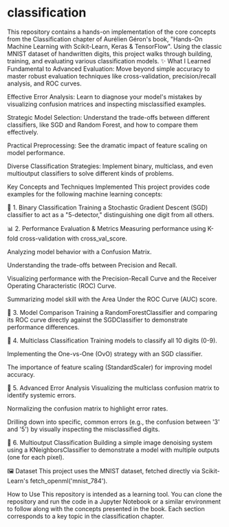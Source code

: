 # classification
This repository contains a hands-on implementation of the core concepts from the Classification chapter of Aurélien Géron's book, "Hands-On Machine Learning with Scikit-Learn, Keras &amp; TensorFlow". Using the classic MNIST dataset of handwritten digits, this project walks through building, training, and evaluating various classification models.
✨ What I Learned
Fundamental to Advanced Evaluation: Move beyond simple accuracy to master robust evaluation techniques like cross-validation, precision/recall analysis, and ROC curves.

Effective Error Analysis: Learn to diagnose your model's mistakes by visualizing confusion matrices and inspecting misclassified examples.

Strategic Model Selection: Understand the trade-offs between different classifiers, like SGD and Random Forest, and how to compare them effectively.

Practical Preprocessing: See the dramatic impact of feature scaling on model performance.

Diverse Classification Strategies: Implement binary, multiclass, and even multioutput classifiers to solve different kinds of problems.

Key Concepts and Techniques Implemented
This project provides code examples for the following machine learning concepts:

🎯 1. Binary Classification
Training a Stochastic Gradient Descent (SGD) classifier to act as a "5-detector," distinguishing one digit from all others.

📊 2. Performance Evaluation & Metrics
Measuring performance using K-fold cross-validation with cross_val_score.

Analyzing model behavior with a Confusion Matrix.

Understanding the trade-offs between Precision and Recall.

Visualizing performance with the Precision-Recall Curve and the Receiver Operating Characteristic (ROC) Curve.

Summarizing model skill with the Area Under the ROC Curve (AUC) score.

🥊 3. Model Comparison
Training a RandomForestClassifier and comparing its ROC curve directly against the SGDClassifier to demonstrate performance differences.

🔢 4. Multiclass Classification
Training models to classify all 10 digits (0-9).

Implementing the One-vs-One (OvO) strategy with an SGD classifier.

The importance of feature scaling (StandardScaler) for improving model accuracy.

🧐 5. Advanced Error Analysis
Visualizing the multiclass confusion matrix to identify systemic errors.

Normalizing the confusion matrix to highlight error rates.

Drilling down into specific, common errors (e.g., the confusion between '3' and '5') by visually inspecting the misclassified digits.

🧼 6. Multioutput Classification
Building a simple image denoising system using a KNeighborsClassifier to demonstrate a model with multiple outputs (one for each pixel).

🖼️ Dataset
This project uses the MNIST dataset, fetched directly via Scikit-Learn's fetch_openml('mnist_784').

How to Use
This repository is intended as a learning tool. You can clone the repository and run the code in a Jupyter Notebook or a similar environment to follow along with the concepts presented in the book. Each section corresponds to a key topic in the classification chapter.
